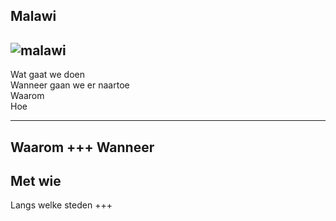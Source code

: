 ## Malawi
![malawi](http://almatravelcentre.com.au/wp-content/uploads/2017/04/Malawi-Alma-Travel.jpg)
---
Wat gaat we doen  
Wanneer gaan we er naartoe  
Waarom  
Hoe  

---
Waarom
+++
Wanneer
---
Met wie
---
Langs welke steden
+++
